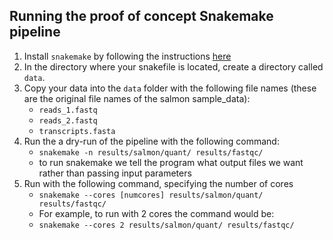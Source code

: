 ## Running the proof of concept Snakemake pipeline

1. Install `snakemake` by following the instructions [here](https://snakemake.readthedocs.io/en/stable/)
2. In the directory where your snakefile is located, create a directory called `data`.
3. Copy your data into the `data` folder with the following file names (these are the original file names of the salmon sample_data):
   - `reads_1.fastq`
   - `reads_2.fastq`
   - `transcripts.fasta`
4. Run the a dry-run of the pipeline with the following command:
   - `snakemake -n results/salmon/quant/ results/fastqc/`
   - to run snakemake we tell the program what output files we want rather than passing input parameters
5. Run with the following command, specifying the number of cores
    - `snakemake --cores [numcores] results/salmon/quant/ results/fastqc/`
    - For example, to run with 2 cores the command would be:
    - `snakemake --cores 2 results/salmon/quant/ results/fastqc/`
